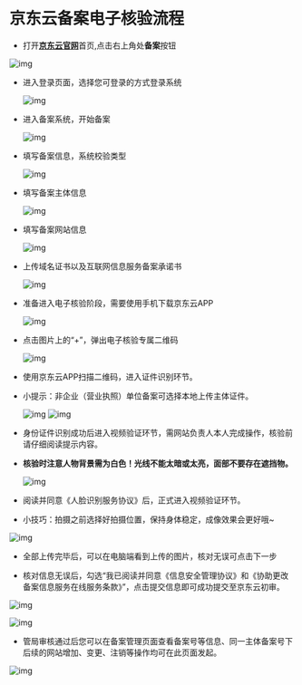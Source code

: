 # 京东云备案电子核验流程

-  打开[**京东云官网**](https://www.jdcloud.com/)首页,点击右上角处**备案**按钮

  ![img](../../../../../image/ICP-License-Service/20230215-pic/1-homeurl.png)

- 进入登录页面，选择您可登录的方式登录系统

  ![img](../../../../../image/ICP-License-Service/20230215-pic/2-login.png)
  
- 进入备案系统，开始备案

  ![img](../../../../../image/ICP-License-Service/20230215-pic/3-start.png)
  
- 填写备案信息，系统校验类型

  ![img](../../../../../image/ICP-License-Service/20230215-pic/4-yanzheng.png)
  
- 填写备案主体信息

  ![img](../../../../../image/ICP-License-Service/20230215-pic/5-2zsb.png)
  
- 填写备案网站信息

  ![img](../../../../../image/ICP-License-Service/20230215-pic/6-website-zsb.png)
  
- 上传域名证书以及互联网信息服务备案承诺书

  ![img](../../../../../image/ICP-License-Service/20230215-pic/7-uploadpic.png)
  
- 准备进入电子核验阶段，需要使用手机下载京东云APP

  ![img](../../../../../image/ICP-License-Service/20230215-pic/8-dzhy-zsb.png)
  
- 点击图片上的“+”，弹出电子核验专属二维码

  ![img](../../../../../image/ICP-License-Service/20230215-pic/8-1dzhy-ewm.png)
  
- 使用京东云APP扫描二维码，进入证件识别环节。

- 小提示：非企业（营业执照）单位备案可选择本地上传主体证件。

  ![img](../../../../../image/ICP-License-Service/20230215-pic/8-2yyzz-1.jpg)
  ![img](../../../../../image/ICP-License-Service/20230215-pic/8-3sfz-1.jpg)
 
- 身份证件识别成功后进入视频验证环节，需网站负责人本人完成操作，核验前请仔细阅读提示内容。

- **核验时注意人物背景需为白色！光线不能太暗或太亮，面部不要存在遮挡物。**

  ![img](../../../../../image/ICP-License-Service/20230215-pic/8-4-hssm-1.jpg)
 
- 阅读并同意《人脸识别服务协议》后，正式进入视频验证环节。

- 小技巧：拍摄之前选择好拍摄位置，保持身体稳定，成像效果会更好哦~

 ![img](../../../../../image/ICP-License-Service/20230215-pic/8-5kshs-1.jpg)
 
- 全部上传完毕后，可以在电脑端看到上传的图片，核对无误可点击下一步

- 核对信息无误后，勾选“我已阅读并同意《信息安全管理协议》和《协助更改备案信息服务在线服务条款》”，点击提交信息即可成功提交至京东云初审。

 ![img](../../../../../image/ICP-License-Service/20230215-pic/9-check-dmb.png)
 
 ![img](../../../../../image/ICP-License-Service/20230215-pic/10-submiit.png)
 
 - 管局审核通过后您可以在备案管理页面查看备案号等信息、同一主体备案号下后续的网站增加、变更、注销等操作均可在此页面发起。
 
  ![img](../../../../../image/ICP-License-Service/20230215-pic/1-principle-no.png)
 
 
 
